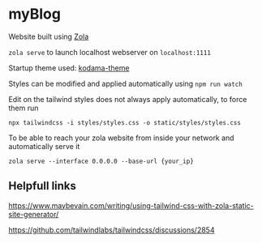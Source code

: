 # myBlog

Website built using [Zola](https://www.getzola.org/)

`zola serve` to launch localhost webserver on `localhost:1111`

Startup theme used: [kodama-theme](https://github.com/adfaure/kodama-theme)

Styles can be modified and applied automatically using `npm run watch`

Edit on the tailwind styles does not always apply automatically, to force them run

`npx tailwindcss -i styles/styles.css -o static/styles/styles.css`

To be able to reach your zola website from inside your network and automatically serve it

`zola serve --interface 0.0.0.0 --base-url {your_ip}`

## Helpfull links
https://www.maybevain.com/writing/using-tailwind-css-with-zola-static-site-generator/

https://github.com/tailwindlabs/tailwindcss/discussions/2854

